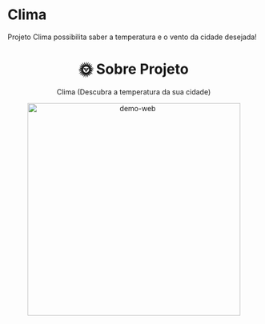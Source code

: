 # Clima
Projeto Clima possibilita saber a temperatura e o vento da cidade desejada!
<h1 align="center">🌞 Sobre Projeto</h1>
<p align="center">Clima (Descubra a temperatura da sua cidade)</p>

<div align="center" >
  <img src="./github/Screenshot_2.png" alt="demo-web" height="425">
</div>
